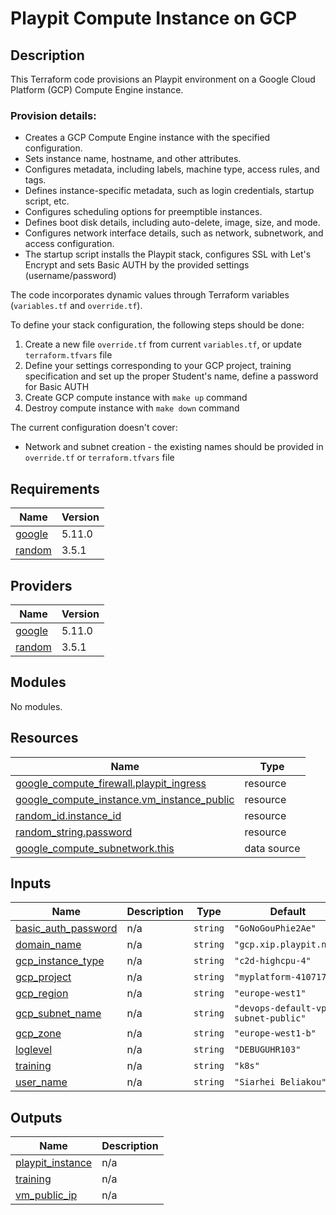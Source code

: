 # Playpit Compute Instance on GCP

## Description
This Terraform code provisions an Playpit environment on a Google Cloud Platform (GCP) Compute Engine instance.

### Provision details:

- Creates a GCP Compute Engine instance with the specified configuration.
- Sets instance name, hostname, and other attributes.
- Configures metadata, including labels, machine type, access rules, and tags.
- Defines instance-specific metadata, such as login credentials, startup script, etc.
- Configures scheduling options for preemptible instances.
- Defines boot disk details, including auto-delete, image, size, and mode.
- Configures network interface details, such as network, subnetwork, and access configuration.
- The startup script installs the Playpit stack, configures SSL with Let's Encrypt and sets Basic AUTH by the provided settings (username/password)

The code incorporates dynamic values through Terraform variables (`variables.tf` and `override.tf`).

To define your stack configuration, the following steps should be done:

1. Create a new file `override.tf` from current `variables.tf`, or update `terraform.tfvars` file
2. Define your settings corresponding to your GCP project, training specification and set up the proper Student's name, define a password for Basic AUTH
3. Create GCP compute instance with `make up` command
4. Destroy compute instance with `make down` command

The current configuration doesn't cover:

- Network and subnet creation - the existing names should be provided in `override.tf` or `terraform.tfvars` file

## Requirements

| Name | Version |
|------|---------|
| <a name="requirement_google"></a> [google](#requirement\_google) | 5.11.0 |
| <a name="requirement_random"></a> [random](#requirement\_random) | 3.5.1 |

## Providers

| Name | Version |
|------|---------|
| <a name="provider_google"></a> [google](#provider\_google) | 5.11.0 |
| <a name="provider_random"></a> [random](#provider\_random) | 3.5.1 |

## Modules

No modules.

## Resources

| Name | Type |
|------|------|
| [google_compute_firewall.playpit_ingress](https://registry.terraform.io/providers/hashicorp/google/5.11.0/docs/resources/compute_firewall) | resource |
| [google_compute_instance.vm_instance_public](https://registry.terraform.io/providers/hashicorp/google/5.11.0/docs/resources/compute_instance) | resource |
| [random_id.instance_id](https://registry.terraform.io/providers/hashicorp/random/3.5.1/docs/resources/id) | resource |
| [random_string.password](https://registry.terraform.io/providers/hashicorp/random/3.5.1/docs/resources/string) | resource |
| [google_compute_subnetwork.this](https://registry.terraform.io/providers/hashicorp/google/5.11.0/docs/data-sources/compute_subnetwork) | data source |

## Inputs

| Name | Description | Type | Default | Required |
|------|-------------|------|---------|:--------:|
| <a name="input_basic_auth_password"></a> [basic\_auth\_password](#input\_basic\_auth\_password) | n/a | `string` | `"GoNoGouPhie2Ae"` | no |
| <a name="input_domain_name"></a> [domain\_name](#input\_domain\_name) | n/a | `string` | `"gcp.xip.playpit.net"` | no |
| <a name="input_gcp_instance_type"></a> [gcp\_instance\_type](#input\_gcp\_instance\_type) | n/a | `string` | `"c2d-highcpu-4"` | no |
| <a name="input_gcp_project"></a> [gcp\_project](#input\_gcp\_project) | n/a | `string` | `"myplatform-410717"` | no |
| <a name="input_gcp_region"></a> [gcp\_region](#input\_gcp\_region) | n/a | `string` | `"europe-west1"` | no |
| <a name="input_gcp_subnet_name"></a> [gcp\_subnet\_name](#input\_gcp\_subnet\_name) | n/a | `string` | `"devops-default-vpc-subnet-public"` | no |
| <a name="input_gcp_zone"></a> [gcp\_zone](#input\_gcp\_zone) | n/a | `string` | `"europe-west1-b"` | no |
| <a name="input_loglevel"></a> [loglevel](#input\_loglevel) | n/a | `string` | `"DEBUGUHR103"` | no |
| <a name="input_training"></a> [training](#input\_training) | n/a | `string` | `"k8s"` | no |
| <a name="input_user_name"></a> [user\_name](#input\_user\_name) | n/a | `string` | `"Siarhei Beliakou"` | no |

## Outputs

| Name | Description |
|------|-------------|
| <a name="output_playpit_instance"></a> [playpit\_instance](#output\_playpit\_instance) | n/a |
| <a name="output_training"></a> [training](#output\_training) | n/a |
| <a name="output_vm_public_ip"></a> [vm\_public\_ip](#output\_vm\_public\_ip) | n/a |
